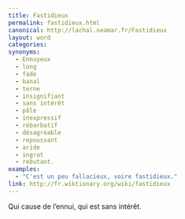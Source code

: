 ```yaml
---
title: Fastidieux
permalink: fastidieux.html
canonical: http://lachal.neamar.fr/Fastidieux
layout: word
categories:
synonyms:
  - Ennuyeux
  - long
  - fade
  - banal
  - terne
  - insignifiant
  - sans intérêt
  - pâle
  - inexpressif
  - rébarbatif
  - désagréable
  - repoussant
  - aride
  - ingrat
  - rebutant.
examples:
  - "C'est un peu fallacieux, voire fastidieux."
link: http://fr.wiktionary.org/wiki/fastidieux
---
```


Qui cause de l’ennui, qui est sans intérêt.

